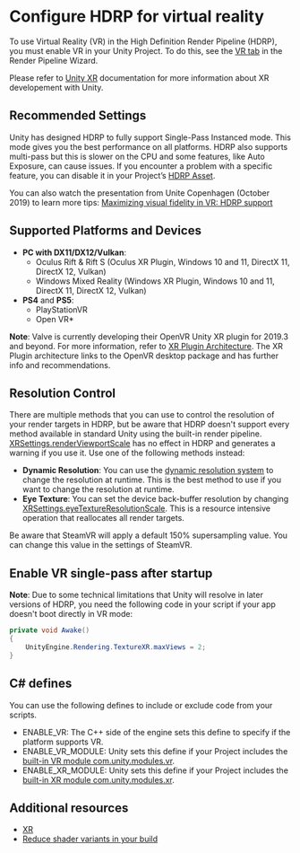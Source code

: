 # Configure HDRP for virtual reality

To use Virtual Reality (VR) in the High Definition Render Pipeline (HDRP), you must enable VR in your Unity Project. To do this, see the [VR tab](Render-Pipeline-Wizard.md#VRTab) in the Render Pipeline Wizard.

Please refer to [Unity XR](https://docs.unity3d.com/Manual/XR.html) documentation for more information about XR developement with Unity.

## Recommended Settings

Unity has designed HDRP to fully support Single-Pass Instanced mode. This mode gives you the best performance on all platforms.
HDRP also supports multi-pass but this is slower on the CPU and some features, like Auto Exposure, can cause issues.
If you encounter a problem with a specific feature, you can disable it in your Project’s [HDRP Asset](HDRP-Asset.md).

You can also watch the presentation from Unite Copenhagen (October 2019) to learn more tips: [Maximizing visual fidelity in VR: HDRP support](https://youtu.be/_WkSAn55EBM)

## Supported Platforms and Devices

* **PC with DX11/DX12/Vulkan**:
  * Oculus Rift & Rift S (Oculus XR Plugin, Windows 10 and 11, DirectX 11, DirectX 12, Vulkan)
  * Windows Mixed Reality (Windows XR Plugin, Windows 10 and 11, DirectX 11, DirectX 12, Vulkan)
* **PS4** and **PS5**:
  * PlayStationVR
  * Open VR*

**Note**: Valve is currently developing their OpenVR Unity XR plugin for 2019.3 and beyond.
For more information, refer to [XR Plugin Architecture](https://docs.unity3d.com/Manual/XRPluginArchitecture.html).
The XR Plugin architecture links to the OpenVR desktop package and has further info and recommendations.

## Resolution Control
There are multiple methods that you can use to control the resolution of your render targets in HDRP, but be aware that HDRP doesn't support every method available in standard Unity using the built-in render pipeline. [XRSettings.renderViewportScale](https://docs.unity3d.com/ScriptReference/XR.XRSettings-renderViewportScale.html) has no effect in HDRP and generates a warning if you use it. Use one of the following methods instead:
* **Dynamic Resolution**: You can use the [dynamic resolution system](Dynamic-Resolution.md) to change the resolution at runtime. This is the best method to use if you want to change the resolution at runtime.
* **Eye Texture**: You can set the device back-buffer resolution by changing [XRSettings.eyeTextureResolutionScale](https://docs.unity3d.com/ScriptReference/XR.XRSettings-eyeTextureResolutionScale.html). This is a resource intensive operation that reallocates all render targets.

Be aware that SteamVR will apply a default 150% supersampling value. You can change this value in the settings of SteamVR.

## Enable VR single-pass after startup

**Note**: Due to some technical limitations that Unity will resolve in later versions of HDRP, you need the following code in your script if your app doesn't boot directly in VR mode:

```csharp
private void Awake()
{
    UnityEngine.Rendering.TextureXR.maxViews = 2;
}
```

## C# defines

You can use the following defines to include or exclude code from your scripts.

* ENABLE_VR: The C++ side of the engine sets this define to specify if the platform supports VR.
* ENABLE_VR_MODULE: Unity sets this define if your Project includes the [built-in VR module com.unity.modules.vr](https://docs.unity3d.com/Manual/upm-ui-disable.html).
* ENABLE_XR_MODULE: Unity sets this define if your Project includes the [built-in XR module com.unity.modules.xr](https://docs.unity3d.com/Manual/upm-ui-disable.html).

## Additional resources

- [XR](https://docs.unity3d.com/Manual/XR.html)
- [Reduce shader variants in your build](reduce-shader-variants.md)
